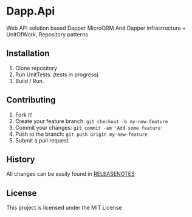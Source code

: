 # Dapp.Api

Web API solution based Dapper MicroORM And Dapper infrastructure + UnitOfWork, Repository patterns

## Installation

1. Clone repository
2. Run UnitTests. (tests in progress)
3. Build / Run.

## Contributing

1. Fork it!
2. Create your feature branch: `git checkout -b my-new-feature`
3. Commit your changes: `git commit -am 'Add some feature'`
4. Push to the branch: `git push origin my-new-feature`
5. Submit a pull request

## History

All changes can be easily found in [RELEASENOTES](ReleaseNotes.md)

## License

This project is licensed under the MIT License
